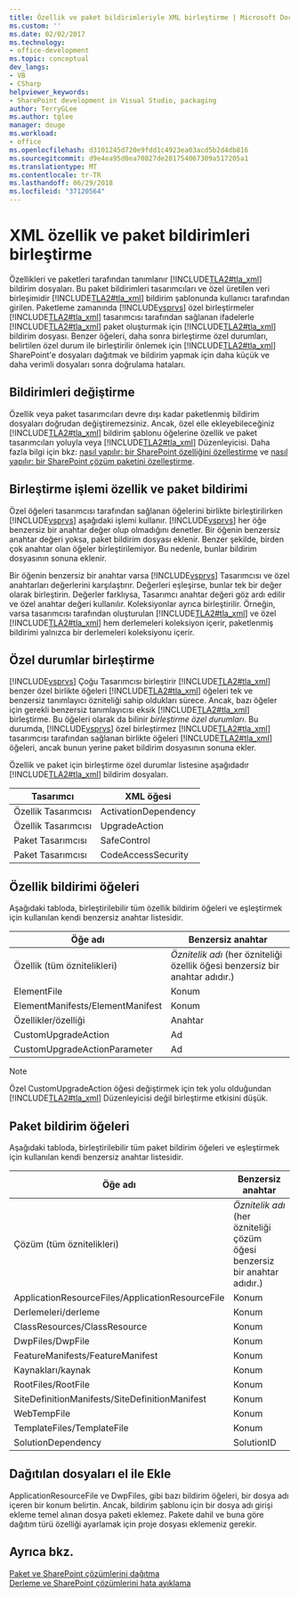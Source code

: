 ```yaml
---
title: Özellik ve paket bildirimleriyle XML birleştirme | Microsoft Docs
ms.custom: ''
ms.date: 02/02/2017
ms.technology:
- office-development
ms.topic: conceptual
dev_langs:
- VB
- CSharp
helpviewer_keywords:
- SharePoint development in Visual Studio, packaging
author: TerryGLee
ms.author: tglee
manager: douge
ms.workload:
- office
ms.openlocfilehash: d3101245d720e9fdd1c4923ea03acd5b2d4db816
ms.sourcegitcommit: d9e4ea95d0ea70827de281754067309a517205a1
ms.translationtype: MT
ms.contentlocale: tr-TR
ms.lasthandoff: 06/29/2018
ms.locfileid: "37120564"
---
```

# <a name="merge-xml-in-feature-and-package-manifests"></a>XML özellik ve paket bildirimleri birleştirme
  Özellikleri ve paketleri tarafından tanımlanır [!INCLUDE[TLA2#tla_xml](../sharepoint/includes/tla2sharptla-xml-md.md)] bildirim dosyaları. Bu paket bildirimleri tasarımcıları ve özel üretilen veri birleşimidir [!INCLUDE[TLA2#tla_xml](../sharepoint/includes/tla2sharptla-xml-md.md)] bildirim şablonunda kullanıcı tarafından girilen. Paketleme zamanında [!INCLUDE[vsprvs](../sharepoint/includes/vsprvs-md.md)] özel birleştirmeler [!INCLUDE[TLA2#tla_xml](../sharepoint/includes/tla2sharptla-xml-md.md)] tasarımcısı tarafından sağlanan ifadelerle [!INCLUDE[TLA2#tla_xml](../sharepoint/includes/tla2sharptla-xml-md.md)] paket oluşturmak için [!INCLUDE[TLA2#tla_xml](../sharepoint/includes/tla2sharptla-xml-md.md)] bildirim dosyası. Benzer öğeleri, daha sonra birleştirme özel durumları, belirtilen özel durum ile birleştirilir önlemek için [!INCLUDE[TLA2#tla_xml](../sharepoint/includes/tla2sharptla-xml-md.md)] SharePoint'e dosyaları dağıtmak ve bildirim yapmak için daha küçük ve daha verimli dosyaları sonra doğrulama hataları.  
  
## <a name="modify-the-manifests"></a>Bildirimleri değiştirme
 Özellik veya paket tasarımcıları devre dışı kadar paketlenmiş bildirim dosyaları doğrudan değiştiremezsiniz. Ancak, özel elle ekleyebileceğiniz [!INCLUDE[TLA2#tla_xml](../sharepoint/includes/tla2sharptla-xml-md.md)] bildirim şablonu öğelerine özellik ve paket tasarımcıları yoluyla veya [!INCLUDE[TLA2#tla_xml](../sharepoint/includes/tla2sharptla-xml-md.md)] Düzenleyicisi. Daha fazla bilgi için bkz: [nasıl yapılır: bir SharePoint özelliğini özelleştirme](../sharepoint/how-to-customize-a-sharepoint-feature.md) ve [nasıl yapılır: bir SharePoint çözüm paketini özelleştirme](../sharepoint/how-to-customize-a-sharepoint-solution-package.md).  
  
## <a name="feature-and-package-manifest-merge-process"></a>Birleştirme işlemi özellik ve paket bildirimi
 Özel öğeleri tasarımcısı tarafından sağlanan öğelerini birlikte birleştirilirken [!INCLUDE[vsprvs](../sharepoint/includes/vsprvs-md.md)] aşağıdaki işlemi kullanır. [!INCLUDE[vsprvs](../sharepoint/includes/vsprvs-md.md)] her öğe benzersiz bir anahtar değer olup olmadığını denetler. Bir öğenin benzersiz anahtar değeri yoksa, paket bildirim dosyası eklenir. Benzer şekilde, birden çok anahtar olan öğeler birleştirilemiyor. Bu nedenle, bunlar bildirim dosyasının sonuna eklenir.  
  
 Bir öğenin benzersiz bir anahtar varsa [!INCLUDE[vsprvs](../sharepoint/includes/vsprvs-md.md)] Tasarımcısı ve özel anahtarları değerlerini karşılaştırır. Değerleri eşleşirse, bunlar tek bir değer olarak birleştirin. Değerler farklıysa, Tasarımcı anahtar değeri göz ardı edilir ve özel anahtar değeri kullanılır. Koleksiyonlar ayrıca birleştirilir. Örneğin, varsa tasarımcısı tarafından oluşturulan [!INCLUDE[TLA2#tla_xml](../sharepoint/includes/tla2sharptla-xml-md.md)] ve özel [!INCLUDE[TLA2#tla_xml](../sharepoint/includes/tla2sharptla-xml-md.md)] hem derlemeleri koleksiyon içerir, paketlenmiş bildirimi yalnızca bir derlemeleri koleksiyonu içerir.  
  
## <a name="merge-exceptions"></a>Özel durumlar birleştirme
 [!INCLUDE[vsprvs](../sharepoint/includes/vsprvs-md.md)] Çoğu Tasarımcısı birleştirir [!INCLUDE[TLA2#tla_xml](../sharepoint/includes/tla2sharptla-xml-md.md)] benzer özel birlikte öğeleri [!INCLUDE[TLA2#tla_xml](../sharepoint/includes/tla2sharptla-xml-md.md)] öğeleri tek ve benzersiz tanımlayıcı özniteliği sahip oldukları sürece. Ancak, bazı öğeler için gerekli benzersiz tanımlayıcısı eksik [!INCLUDE[TLA2#tla_xml](../sharepoint/includes/tla2sharptla-xml-md.md)] birleştirme. Bu öğeleri olarak da bilinir *birleştirme özel durumları*. Bu durumda, [!INCLUDE[vsprvs](../sharepoint/includes/vsprvs-md.md)] özel birleştirmez [!INCLUDE[TLA2#tla_xml](../sharepoint/includes/tla2sharptla-xml-md.md)] tasarımcısı tarafından sağlanan birlikte öğeleri [!INCLUDE[TLA2#tla_xml](../sharepoint/includes/tla2sharptla-xml-md.md)] öğeleri, ancak bunun yerine paket bildirim dosyasının sonuna ekler.  
  
 Özellik ve paket için birleştirme özel durumlar listesine aşağıdadır [!INCLUDE[TLA2#tla_xml](../sharepoint/includes/tla2sharptla-xml-md.md)] bildirim dosyaları.  
  
|Tasarımcı|XML öğesi|  
|--------------|-----------------|  
|Özellik Tasarımcısı|ActivationDependency|  
|Özellik Tasarımcısı|UpgradeAction|  
|Paket Tasarımcısı|SafeControl|  
|Paket Tasarımcısı|CodeAccessSecurity|  
  
## <a name="feature-manifest-elements"></a>Özellik bildirimi öğeleri
 Aşağıdaki tabloda, birleştirilebilir tüm özellik bildirim öğeleri ve eşleştirmek için kullanılan kendi benzersiz anahtar listesidir.  
  
|Öğe adı|Benzersiz anahtar|  
|------------------|----------------|  
|Özellik (tüm öznitelikleri)|*Öznitelik adı* (her özniteliği özellik öğesi benzersiz bir anahtar adıdır.)|  
|ElementFile|Konum|  
|ElementManifests/ElementManifest|Konum|  
|Özellikler/özelliği|Anahtar|  
|CustomUpgradeAction|Ad|  
|CustomUpgradeActionParameter|Ad|  
  
> [!NOTE]  
>  Özel CustomUpgradeAction öğesi değiştirmek için tek yolu olduğundan [!INCLUDE[TLA2#tla_xml](../sharepoint/includes/tla2sharptla-xml-md.md)] Düzenleyicisi değil birleştirme etkisini düşük.  
  
## <a name="package-manifest-elements"></a>Paket bildirim öğeleri
 Aşağıdaki tabloda, birleştirilebilir tüm paket bildirim öğeleri ve eşleştirmek için kullanılan kendi benzersiz anahtar listesidir.  
  
|Öğe adı|Benzersiz anahtar|  
|------------------|----------------|  
|Çözüm (tüm öznitelikleri)|*Öznitelik adı* (her özniteliği çözüm öğesi benzersiz bir anahtar adıdır.)|  
|ApplicationResourceFiles/ApplicationResourceFile|Konum|  
|Derlemeleri/derleme|Konum|  
|ClassResources/ClassResource|Konum|  
|DwpFiles/DwpFile|Konum|  
|FeatureManifests/FeatureManifest|Konum|  
|Kaynakları/kaynak|Konum|  
|RootFiles/RootFile|Konum|  
|SiteDefinitionManifests/SiteDefinitionManifest|Konum|  
|WebTempFile|Konum|  
|TemplateFiles/TemplateFile|Konum|  
|SolutionDependency|SolutionID|  
  
## <a name="manually-add-deployed-files"></a>Dağıtılan dosyaları el ile Ekle
 ApplicationResourceFile ve DwpFiles, gibi bazı bildirim öğeleri, bir dosya adı içeren bir konum belirtin. Ancak, bildirim şablonu için bir dosya adı girişi ekleme temel alınan dosya paketi eklemez. Pakete dahil ve buna göre dağıtım türü özelliği ayarlamak için proje dosyası eklemeniz gerekir.  
  
## <a name="see-also"></a>Ayrıca bkz.
 [Paket ve SharePoint çözümlerini dağıtma](../sharepoint/packaging-and-deploying-sharepoint-solutions.md)   
 [Derleme ve SharePoint çözümlerini hata ayıklama](../sharepoint/building-and-debugging-sharepoint-solutions.md)  
  
